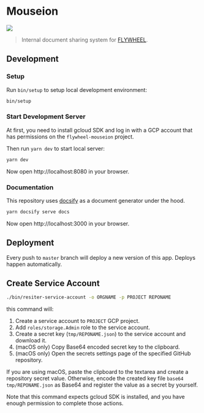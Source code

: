 
# Mouseion

![](https://github.com/flywheel-jp/mouseion/workflows/Test/badge.svg)

> Internal document sharing system for [FLYWHEEL](https://flywheel.jp).

## Development

### Setup

Run `bin/setup` to setup local development environment:

```bash
bin/setup
```

### Start Development Server

At first, you need to install gcloud SDK and log in with a GCP account that has permissions on the `flywheel-mouseion` project.

Then run `yarn dev` to start local server:

```bash
yarn dev
```

Now open http://localhost:8080 in your browser.

### Documentation

This repository uses [docsify](https://docsify.js.org/) as a document generator under the hood.

```bash
yarn docsify serve docs
```

Now open http://localhost:3000 in your browser.

## Deployment

Every push to `master` branch will deploy a new version of this app. Deploys happen automatically.

## Create Service Account

```bash
./bin/resiter-service-account -o ORGNAME -p PROJECT REPONAME
```

this command will:

1. Create a service account to `PROJECT` GCP project.
2. Add `roles/storage.Admin` role to the service account.
3. Create a secret key (`tmp/REPONAME.json`) to the service account and download it.
4. (macOS only) Copy Base64 encoded secret key to the clipboard.
5. (macOS only) Open the secrets settings page of the specified GitHub repository.

If you are using macOS, paste the clipboard to the textarea and create a repository secret value. Otherwise, encode the created key file `base64 tmp/REPONAME.json` as Base64 and register the value as a secret by yourself.

Note that this command expects gcloud SDK is installed, and you have enough permission to complete those actions.
